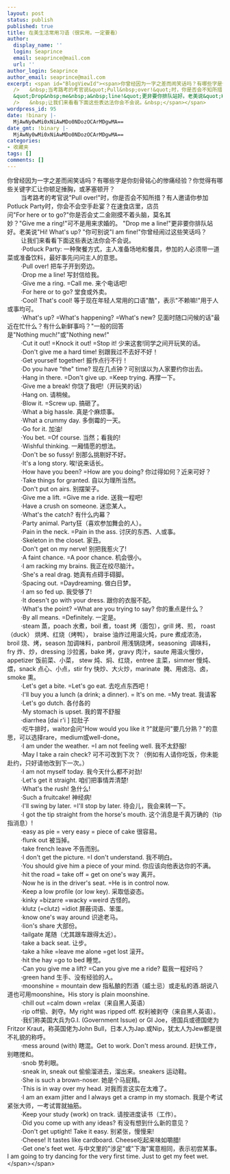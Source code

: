 ```yaml
---
layout: post
status: publish
published: true
title: 在美生活常用习语（很实用，一定要看）
author:
  display_name: ''
  login: Seaprince
  email: seaprince@mail.com
  url: ''
author_login: Seaprince
author_email: seaprince@mail.com
excerpt: <span id="BlogViewId"><span>你曾经因为一字之差而闹笑话吗？有哪些字是你刻骨铭心的惨痛经验？你觉得有哪些关键字汇让你顿足捶胸，或茅塞顿开？&nbsp;<br
  />　　&nbsp;当考路考的考官说&quot;Pull&nbsp;over!&quot;时，你是否会不知所措？有人邀请你参加Potluck&nbsp;Party时，你会不会空手赴宴？在速食店里，店员问&quot;For&nbsp;here&nbsp;or&nbsp;to&nbsp;go?&quot;你是否会丈二金刚摸不着头脑，莫名其妙？&quot;Give&nbsp;me&nbsp;a&nbsp;ring!&quot;可不是用来求婚的。
  &quot;Drop&nbsp;me&nbsp;a&nbsp;line!&quot;更非要你排队站好。老美说&quot;Hi!&nbsp;What's&nbsp;up?&nbsp;&quot;你可别说&quot;I&nbsp;am&nbsp;fine!&quot;你曾经闹过这些笑话吗？&nbsp;<br
  />　　&nbsp;让我们来看看下面这些表达法你会不会说。&nbsp;</span></span>
wordpress_id: 95
date: !binary |-
  MjAwNy0wMi0xNiAwMDo0NDozOCArMDgwMA==
date_gmt: !binary |-
  MjAwNy0wMi0xNiAwMDo0NDozOCArMDgwMA==
categories:
- 收藏夹
tags: []
comments: []
---
```

<p><span id="BlogViewId"><span>你曾经因为一字之差而闹笑话吗？有哪些字是你刻骨铭心的惨痛经验？你觉得有哪些关键字汇让你顿足捶胸，或茅塞顿开？&nbsp;<br &#47;>　　&nbsp;当考路考的考官说"Pull&nbsp;over!"时，你是否会不知所措？有人邀请你参加Potluck&nbsp;Party时，你会不会空手赴宴？在速食店里，店员问"For&nbsp;here&nbsp;or&nbsp;to&nbsp;go?"你是否会丈二金刚摸不着头脑，莫名其妙？"Give&nbsp;me&nbsp;a&nbsp;ring!"可不是用来求婚的。 "Drop&nbsp;me&nbsp;a&nbsp;line!"更非要你排队站好。老美说"Hi!&nbsp;What's&nbsp;up?&nbsp;"你可别说"I&nbsp;am&nbsp;fine!"你曾经闹过这些笑话吗？&nbsp;<br &#47;>　　&nbsp;让我们来看看下面这些表达法你会不会说。&nbsp;<br &#47;>　　&nbsp;&middot;Potluck&nbsp;Party:&nbsp;一种聚餐方式，主人准备场地和餐具，参加的人必须带一道菜或准备饮料，最好事先问问主人的意思。&nbsp;<br &#47;>　　&nbsp;&middot;Pull&nbsp;over!&nbsp;把车子开到旁边。&nbsp;<br &#47;>　　&nbsp;&middot;Drop&nbsp;me&nbsp;a&nbsp;line!&nbsp;写封信给我。&nbsp;<br &#47;>　　&nbsp;&middot;Give&nbsp;me&nbsp;a&nbsp;ring.&nbsp;=Call&nbsp;me.&nbsp;来个电话吧!&nbsp;<br &#47;>　　&nbsp;&middot;For&nbsp;here&nbsp;or&nbsp;to&nbsp;go?&nbsp;堂食或外卖。&nbsp;<br &#47;>　　&nbsp;&middot;Cool!&nbsp;That's&nbsp;cool!&nbsp;等于现在年轻人常用的口语"酷"，表示"不赖嘛!"用于人或事均可。&nbsp;<br &#47;>　　&nbsp;&middot;What's&nbsp;up?&nbsp;=What's&nbsp;happening?&nbsp;=What's&nbsp;new?&nbsp;见面时随口问候的话"最近在忙什么？有什么新鲜事吗？"一般的回答是"Nothing&nbsp;much!"或"Nothing&nbsp;new!"&nbsp;<br &#47;>　　&nbsp;&middot;Cut&nbsp;it&nbsp;out!&nbsp;=Knock&nbsp;it&nbsp;out!&nbsp;=Stop&nbsp;it!&nbsp;少来这套!同学之间开玩笑的话。&nbsp;<br &#47;>　　&nbsp;&middot;Don't&nbsp;give&nbsp;me&nbsp;a&nbsp;hard&nbsp;time!&nbsp;别跟我过不去好不好！&nbsp;<br &#47;>　　&nbsp;&middot;Get&nbsp;yourself&nbsp;together!&nbsp;振作点行不行！&nbsp;<br &#47;>　　&nbsp;&middot;Do&nbsp;you&nbsp;have&nbsp;"the"&nbsp;time?&nbsp;现在几点钟？可别误以为人家要约你出去。&nbsp;<br &#47;>　　&nbsp;&middot;Hang&nbsp;in&nbsp;there.&nbsp;=Don't&nbsp;give&nbsp;up.&nbsp;=Keep&nbsp;trying.&nbsp;再撑一下。&nbsp;<br &#47;>　　&nbsp;&middot;Give&nbsp;me&nbsp;a&nbsp;break!&nbsp;你饶了我吧!（开玩笑的话）&nbsp;<br &#47;>　　&nbsp;&middot;Hang&nbsp;on.&nbsp;请稍候。&nbsp;<br &#47;>　　&nbsp;&middot;Blow&nbsp;it.&nbsp;=Screw&nbsp;up.&nbsp;搞砸了。&nbsp;<br &#47;>　　&nbsp;&middot;What&nbsp;a&nbsp;big&nbsp;hassle.&nbsp;真是个麻烦事。&nbsp;<br &#47;>　　&nbsp;&middot;What&nbsp;a&nbsp;crummy&nbsp;day.&nbsp;多倒霉的一天。&nbsp;<br &#47;>　　&nbsp;&middot;Go&nbsp;for&nbsp;it.&nbsp;加油!&nbsp;<br &#47;>　　&nbsp;&middot;You&nbsp;bet.&nbsp;=Of&nbsp;course.&nbsp;当然；看我的!&nbsp;<br &#47;>　　&nbsp;&middot;Wishful&nbsp;thinking.&nbsp;一厢情愿的想法。&nbsp;<br &#47;>　　&nbsp;&middot;Don't&nbsp;be&nbsp;so&nbsp;fussy!&nbsp;别那么挑剔好不好。&nbsp;<br &#47;>　　&nbsp;&middot;It's&nbsp;a&nbsp;long&nbsp;story.&nbsp;唉!说来话长。&nbsp;<br &#47;>　　&nbsp;&middot;How&nbsp;have&nbsp;you&nbsp;been?&nbsp;=How&nbsp;are&nbsp;you&nbsp;doing?&nbsp;你过得如何？近来可好？&nbsp;<br &#47;>　　&nbsp;&middot;Take&nbsp;things&nbsp;for&nbsp;granted.&nbsp;自以为理所当然。&nbsp;<br &#47;>　　&nbsp;&middot;Don't&nbsp;put&nbsp;on&nbsp;airs.&nbsp;别摆架子。&nbsp;<br &#47;>　　&nbsp;&middot;Give&nbsp;me&nbsp;a&nbsp;lift.&nbsp;=Give&nbsp;me&nbsp;a&nbsp;ride.&nbsp;送我一程吧!&nbsp;<br &#47;>　　&nbsp;&middot;Have&nbsp;a&nbsp;crush&nbsp;on&nbsp;someone.&nbsp;迷恋某人。&nbsp;<br &#47;>　　&nbsp;&middot;What's&nbsp;the&nbsp;catch?&nbsp;有什么内幕？&nbsp;<br &#47;>　　&nbsp;&middot;Party&nbsp;animal.&nbsp;Party狂（喜欢参加舞会的人）。&nbsp;<br &#47;>　　&nbsp;&middot;Pain&nbsp;in&nbsp;the&nbsp;neck.&nbsp;=Pain&nbsp;in&nbsp;the&nbsp;ass.&nbsp;讨厌的东西、人或事。&nbsp;<br &#47;>　　&nbsp;&middot;Skeleton&nbsp;in&nbsp;the&nbsp;closet.&nbsp;家丑。&nbsp;<br &#47;>　　&nbsp;&middot;Don't&nbsp;get&nbsp;on&nbsp;my&nbsp;nerve!&nbsp;别把我惹火了!&nbsp;<br &#47;>　　&nbsp;&middot;A&nbsp;faint&nbsp;chance.&nbsp;=A&nbsp;poor&nbsp;chance.&nbsp;机会很小。&nbsp;<br &#47;>　　&nbsp;&middot;I&nbsp;am&nbsp;racking&nbsp;my&nbsp;brains.&nbsp;我正在绞尽脑汁。&nbsp;<br &#47;>　　&nbsp;&middot;She's&nbsp;a&nbsp;real&nbsp;drag.&nbsp;她真有点碍手碍脚。&nbsp;<br &#47;>　　&nbsp;&middot;Spacing&nbsp;out.&nbsp;=Daydreaming.&nbsp;做白日梦。&nbsp;<br &#47;>　　&nbsp;&middot;I&nbsp;am&nbsp;so&nbsp;fed&nbsp;up.&nbsp;我受够了!&nbsp;<br &#47;>　　&nbsp;&middot;It&nbsp;doesn't&nbsp;go&nbsp;with&nbsp;your&nbsp;dress.&nbsp;跟你的衣服不配。&nbsp;<br &#47;>　　&nbsp;&middot;What's&nbsp;the&nbsp;point?&nbsp;=What&nbsp;are&nbsp;you&nbsp;trying&nbsp;to&nbsp;say?&nbsp;你的重点是什么？&nbsp;<br &#47;>　　&nbsp;&middot;By&nbsp;all&nbsp;means.&nbsp;=Definitely.&nbsp;一定是。&nbsp;<br &#47;>　　&nbsp;&middot;steam&nbsp;蒸，poach&nbsp;水煮，boil&nbsp;煮，toast&nbsp;烤（面包），grill&nbsp;烤、煎，&nbsp;roast（duck）&nbsp;烘烤、红烧（烤鸭）， braise&nbsp;油炸过用温火炖，pure&nbsp;煮成浓汤，broil&nbsp;烧、烤，season&nbsp;加调味料，panbroil&nbsp;用浅锅烧烤，seasoning&nbsp; 调味料，fry&nbsp;炸、炒，dressing&nbsp;沙拉酱，bake&nbsp;烤，gravy&nbsp;肉汁，saute&nbsp;用温火慢炒，appetizer&nbsp;饭前菜、小菜， stew&nbsp;炖、焖、红烧，entree&nbsp;主菜，simmer&nbsp;慢炖、煨，snack&nbsp;点心、小点，stir&nbsp;fry&nbsp;快炒、大火炒，marinate&nbsp; 腌、用卤泡、卤，smoke&nbsp;熏。&nbsp;<br &#47;>　　&nbsp;&middot;Let's&nbsp;get&nbsp;a&nbsp;bite.&nbsp;=Let's&nbsp;go&nbsp;eat.&nbsp;去吃点东西吧！&nbsp;<br &#47;>　　&nbsp;&middot;I'll&nbsp;buy&nbsp;you&nbsp;a&nbsp;lunch&nbsp;(a&nbsp;drink;&nbsp;a&nbsp;dinner).&nbsp;=&nbsp;It's&nbsp;on&nbsp;me.&nbsp;=My&nbsp;treat.&nbsp;我请客&nbsp;<br &#47;>　　&nbsp;&middot;Let's&nbsp;go&nbsp;dutch.&nbsp;各付各的&nbsp;<br &#47;>　　&nbsp;&middot;My&nbsp;stomach&nbsp;is&nbsp;upset.&nbsp;我的胃不舒服&nbsp;<br &#47;>　　&nbsp;&middot;diarrhea&nbsp;[dai&nbsp;r'i&nbsp;]&nbsp;拉肚子&nbsp;<br &#47;>　　&nbsp;&middot;吃牛排时，waitor会问"How&nbsp;would&nbsp;you&nbsp;like&nbsp;it&nbsp;?"就是问"要几分熟？"的意思，可以选择rare，medium或well-done。&nbsp;<br &#47;>　　&nbsp;&middot;I&nbsp;am&nbsp;under&nbsp;the&nbsp;weather.&nbsp;=I&nbsp;am&nbsp;not&nbsp;feeling&nbsp;well.&nbsp;我不太舒服!&nbsp;<br &#47;>　　&nbsp;&middot;May&nbsp;I&nbsp;take&nbsp;a&nbsp;rain&nbsp;check?&nbsp;可不可改到下次？（例如有人请你吃饭，你未能赴约，只好请他改到下一次。）&nbsp;<br &#47;>　　&nbsp;&middot;I&nbsp;am&nbsp;not&nbsp;myself&nbsp;today.&nbsp;我今天什么都不对劲!&nbsp;<br &#47;>　　&nbsp;&middot;Let's&nbsp;get&nbsp;it&nbsp;straight.&nbsp;咱们把事情弄清楚!&nbsp;<br &#47;>　　&nbsp;&middot;What's&nbsp;the&nbsp;rush!&nbsp;急什么!&nbsp;<br &#47;>　　&nbsp;&middot;Such&nbsp;a&nbsp;fruitcake!&nbsp;神经病!&nbsp;<br &#47;>　　&nbsp;&middot;I'll&nbsp;swing&nbsp;by&nbsp;later.&nbsp;=I'll&nbsp;stop&nbsp;by&nbsp;later.&nbsp;待会儿，我会来转一下。&nbsp;<br &#47;>　　&nbsp;&middot;I&nbsp;got&nbsp;the&nbsp;tip&nbsp;straight&nbsp;from&nbsp;the&nbsp;horse's&nbsp;mouth.&nbsp;这个消息是千真万确的（tip指消息）!&nbsp;<br &#47;>　　&nbsp;&middot;easy&nbsp;as&nbsp;pie&nbsp;=&nbsp;very&nbsp;easy&nbsp;=&nbsp;piece&nbsp;of&nbsp;cake&nbsp;很容易。&nbsp;<br &#47;>　　&nbsp;&middot;flunk&nbsp;out&nbsp;被当掉。&nbsp;<br &#47;>　　&nbsp;&middot;take&nbsp;french&nbsp;leave&nbsp;不告而别。&nbsp;<br &#47;>　　&nbsp;&middot;I&nbsp;don't&nbsp;get&nbsp;the&nbsp;picture.&nbsp;=I&nbsp;don't&nbsp;understand.&nbsp;我不明白。&nbsp;<br &#47;>　　&nbsp;&middot;You&nbsp;should&nbsp;give&nbsp;him&nbsp;a&nbsp;piece&nbsp;of&nbsp;your&nbsp;mind.&nbsp;你应该向他表达你的不满。&nbsp;<br &#47;>　　&nbsp;&middot;hit&nbsp;the&nbsp;road&nbsp;=&nbsp;take&nbsp;off&nbsp;=&nbsp;get&nbsp;on&nbsp;one's&nbsp;way&nbsp;离开。&nbsp;<br &#47;>　　&nbsp;&middot;Now&nbsp;he&nbsp;is&nbsp;in&nbsp;the&nbsp;driver's&nbsp;seat.&nbsp;=He&nbsp;is&nbsp;in&nbsp;control&nbsp;now.&nbsp;<br &#47;>　　&nbsp;&middot;Keep&nbsp;a&nbsp;low&nbsp;profile&nbsp;(or&nbsp;low&nbsp;key).&nbsp;采取低姿态。&nbsp;<br &#47;>　　&nbsp;&middot;kinky&nbsp;=bizarre&nbsp;=wacky&nbsp;=weird&nbsp;古怪的。&nbsp;<br &#47;>　　&nbsp;&middot;klutz&nbsp;(=clutz)&nbsp;=idiot&nbsp;屏蔽词语、笨蛋。&nbsp;<br &#47;>　　&nbsp;&middot;know&nbsp;one's&nbsp;way&nbsp;around&nbsp;识途老马。&nbsp;<br &#47;>　　&nbsp;&middot;lion's&nbsp;share&nbsp;大部份。&nbsp;<br &#47;>　　&nbsp;&middot;tailgate&nbsp;尾随（尤其跟车跟得太近）。&nbsp;<br &#47;>　　&nbsp;&middot;take&nbsp;a&nbsp;back&nbsp;seat.&nbsp;让步。&nbsp;<br &#47;>　　&nbsp;&middot;take&nbsp;a&nbsp;hike&nbsp;=leave&nbsp;me&nbsp;alone&nbsp;=get&nbsp;lost&nbsp;滚开。&nbsp;<br &#47;>　　&nbsp;&middot;hit&nbsp;the&nbsp;hay&nbsp;=go&nbsp;to&nbsp;bed&nbsp;睡觉。&nbsp;<br &#47;>　　&nbsp;&middot;Can&nbsp;you&nbsp;give&nbsp;me&nbsp;a&nbsp;lift?&nbsp;=Can&nbsp;you&nbsp;give&nbsp;me&nbsp;a&nbsp;ride?&nbsp;载我一程好吗？&nbsp;<br &#47;>　　&nbsp;&middot;green&nbsp;hand&nbsp;生手、没有经验的人。&nbsp;<br &#47;>　　&nbsp;&middot;moonshine&nbsp;=&nbsp;mountain&nbsp;dew&nbsp;指私酿的烈酒（威士忌）或走私的酒.胡说八道也可用moonshine。His&nbsp;story&nbsp;is&nbsp;plain&nbsp;moonshine.&nbsp;<br &#47;>　　&nbsp;&middot;chill&nbsp;out&nbsp;=calm&nbsp;down&nbsp;=relax（来自黑人英语）&nbsp;<br &#47;>　　&nbsp;&middot;rip&nbsp;off偷、剥夺。My&nbsp;right&nbsp;was&nbsp;ripped&nbsp;off.&nbsp;权利被剥夺（来自黑人英语）。&nbsp;<br &#47;>　　&nbsp;&middot;我们称美国大兵为G.I.&nbsp;(Government&nbsp;Issue)&nbsp;or&nbsp;GI&nbsp;Joe，德国兵或德国佬为Fritzor&nbsp;Kraut，称英国佬为John&nbsp;Bull，日本人为Jap.或Nip，犹太人为Jew都是很不礼貌的称呼。&nbsp;<br &#47;>　　&nbsp;&middot;mess&nbsp;around&nbsp;(with)&nbsp;瞎混。Get&nbsp;to&nbsp;work.&nbsp;Don't&nbsp;mess&nbsp;around.&nbsp;赶快工作，别瞎搅和。&nbsp;<br &#47;>　　&nbsp;&middot;snob&nbsp;势利眼。&nbsp;<br &#47;>　　&nbsp;&middot;sneak&nbsp;in,&nbsp;sneak&nbsp;out&nbsp;偷偷溜进去，溜出来。sneakers&nbsp;运动鞋。&nbsp;<br &#47;>　　&nbsp;&middot;She&nbsp;is&nbsp;such&nbsp;a&nbsp;brown-noser.&nbsp;她是个马屁精。&nbsp;<br &#47;>　　&nbsp;&middot;This&nbsp;is&nbsp;in&nbsp;way&nbsp;over&nbsp;my&nbsp;head.&nbsp;对我而言这实在太难了。&nbsp;<br &#47;>　　&nbsp;&middot;I&nbsp;am&nbsp;an&nbsp;exam&nbsp;jitter&nbsp;and&nbsp;I&nbsp;always&nbsp;get&nbsp;a&nbsp;cramp&nbsp;in&nbsp;my&nbsp;stomach.&nbsp;我是个考试紧张大师，一考试胃就抽筋。&nbsp;<br &#47;>　　&nbsp;&middot;Keep&nbsp;your&nbsp;study&nbsp;(work)&nbsp;on&nbsp;track.&nbsp;请按进度读书（工作）。&nbsp;<br &#47;>　　&nbsp;&middot;Did&nbsp;you&nbsp;come&nbsp;up&nbsp;with&nbsp;any&nbsp;ideas?&nbsp;有没有想到什么新的意见？&nbsp;<br &#47;>　　&nbsp;&middot;Don't&nbsp;get&nbsp;uptight!&nbsp;Take&nbsp;it&nbsp;easy.&nbsp;别紧张，慢慢来!&nbsp;<br &#47;>　　&nbsp;&middot;Cheese!&nbsp;It&nbsp;tastes&nbsp;like&nbsp;cardboard.&nbsp;Cheese吃起来味如嚼腊!&nbsp;<br &#47;>　　&nbsp;&middot;Get&nbsp;one's&nbsp;feet&nbsp;wet.&nbsp;与中文里的"涉足"或"下海"寓意相同，表示初尝某事。I&nbsp;am&nbsp;going&nbsp;to&nbsp;try&nbsp;dancing&nbsp;for&nbsp;the&nbsp;very&nbsp;first&nbsp;time.&nbsp;Just&nbsp;to&nbsp;get&nbsp;my&nbsp;feet&nbsp;wet.<&#47;span><&#47;span></p>

